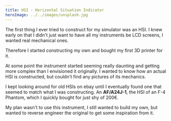 ```yaml
---
title: HSI - Horizontal Situation Indicator
heroImage: ../../images/unsplash.jpg
---
```


The first thing I ever tried to construct for my simulator was an HSI. I knew early on that I didn't just want to have all my instruments be LCD screens, I wanted real mechanical ones.

Therefore I started constructing my own and bought my first 3D printer for it.

At some point the instrument started seeming really daunting and getting more complex than I envisioned it originally. I wanted to know how an actual HSI is constructed, but couldn't find any pictures of its mechanics.

I kept looking around for old HSIs on ebay until I eventually found one that seemed to match what I was constructing. An **AF/A24J-1**, the HSI of an F-4 Phantom, which I quickly bought for just shy of 200€.

My plan wasn't to use this instrument, I still wanted to build my own, but wanted to reverse engineer the original to get some inspiration from it.
